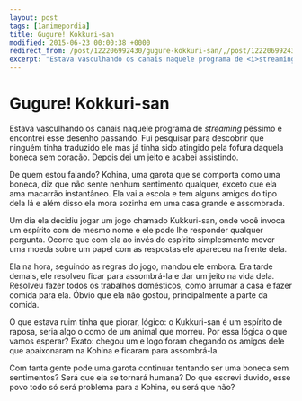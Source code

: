 ```yaml
---
layout: post
tags: [1animepordia]
title: Gugure! Kokkuri-san
modified: 2015-06-23 00:00:38 +0000
redirect_from: /post/122206992430/gugure-kokkuri-san/,/post/122206992430/
excerpt: "Estava vasculhando os canais naquele programa de <i>streaming</i> péssimo e encontrei esse desenho passando. Fui pesquisar para descobrir que ninguém tinha traduzido ele mas já tinha sido atingido pela fofura daquela boneca sem coração. Depois dei um jeito e acabei assistindo.<br>"
---
```


Gugure! Kokkuri-san
===================

Estava vasculhando os canais naquele programa de *streaming* péssimo e
encontrei esse desenho passando. Fui pesquisar para descobrir que
ninguém tinha traduzido ele mas já tinha sido atingido pela fofura
daquela boneca sem coração. Depois dei um jeito e acabei assistindo.

De quem estou falando? Kohina, uma garota que se comporta como uma
boneca, diz que não sente nenhum sentimento qualquer, exceto que ela ama
macarrão instantâneo. Ela vai a escola e tem alguns amigos do tipo dela
lá e além disso ela mora sozinha em uma casa grande e assombrada.

Um dia ela decidiu jogar um jogo chamado Kukkuri-san, onde você invoca
um espírito com de mesmo nome e ele pode lhe responder qualquer
pergunta. Ocorre que com ela ao invés do espírito simplesmente mover uma
moeda sobre um papel com as respostas ele apareceu na frente dela.

Ela na hora, seguindo as regras do jogo, mandou ele embora. Era tarde
demais, ele resolveu ficar para assombrá-la e dar um jeito na vida dela.
Resolveu fazer todos os trabalhos domésticos, como arrumar a casa e
fazer comida para ela. Óbvio que ela não gostou, principalmente a parte
da comida.

O que estava ruim tinha que piorar, lógico: o Kukkuri-san é um espírito
de raposa, seria algo o como de um animal que morreu. Por essa lógica o
que vamos esperar? Exato: chegou um e logo foram chegando os amigos dele
que apaixonaram na Kohina e ficaram para assombrá-la.

Com tanta gente pode uma garota continuar tentando ser uma boneca sem
sentimentos? Será que ela se tornará humana? Do que escrevi duvido, esse
povo todo só será problema para a Kohina, ou será que não?


